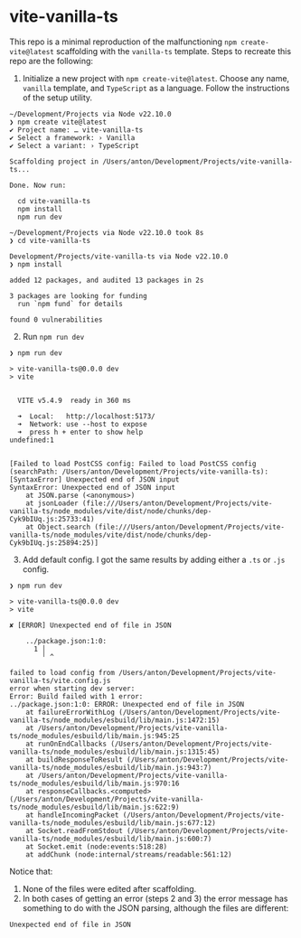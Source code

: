 # vite-vanilla-ts

This repo is a minimal reproduction of the malfunctioning `npm create-vite@latest` scaffolding with 
the `vanilla-ts` template. Steps to recreate this repo are the following:

1. Initialize a new project with `npm create-vite@latest`. Choose any name,  `vanilla` template, and `TypeScript` as a language. Follow the instructions of the setup utility.
```
~/Development/Projects via Node v22.10.0
❯ npm create vite@latest
✔ Project name: … vite-vanilla-ts
✔ Select a framework: › Vanilla
✔ Select a variant: › TypeScript

Scaffolding project in /Users/anton/Development/Projects/vite-vanilla-ts...

Done. Now run:

  cd vite-vanilla-ts
  npm install
  npm run dev

~/Development/Projects via Node v22.10.0 took 8s
❯ cd vite-vanilla-ts

Development/Projects/vite-vanilla-ts via Node v22.10.0
❯ npm install

added 12 packages, and audited 13 packages in 2s

3 packages are looking for funding
  run `npm fund` for details

found 0 vulnerabilities
```

2. Run `npm run dev`
```
❯ npm run dev

> vite-vanilla-ts@0.0.0 dev
> vite


  VITE v5.4.9  ready in 360 ms

  ➜  Local:   http://localhost:5173/
  ➜  Network: use --host to expose
  ➜  press h + enter to show help
undefined:1


[Failed to load PostCSS config: Failed to load PostCSS config (searchPath: /Users/anton/Development/Projects/vite-vanilla-ts): [SyntaxError] Unexpected end of JSON input
SyntaxError: Unexpected end of JSON input
    at JSON.parse (<anonymous>)
    at jsonLoader (file:///Users/anton/Development/Projects/vite-vanilla-ts/node_modules/vite/dist/node/chunks/dep-Cyk9bIUq.js:25733:41)
    at Object.search (file:///Users/anton/Development/Projects/vite-vanilla-ts/node_modules/vite/dist/node/chunks/dep-Cyk9bIUq.js:25894:25)]
```

3. Add default config. I got the same results by adding either a `.ts` or `.js` config.
```
❯ npm run dev

> vite-vanilla-ts@0.0.0 dev
> vite

✘ [ERROR] Unexpected end of file in JSON

    ../package.json:1:0:
      1 │ 
        ╵ ^

failed to load config from /Users/anton/Development/Projects/vite-vanilla-ts/vite.config.js
error when starting dev server:
Error: Build failed with 1 error:
../package.json:1:0: ERROR: Unexpected end of file in JSON
    at failureErrorWithLog (/Users/anton/Development/Projects/vite-vanilla-ts/node_modules/esbuild/lib/main.js:1472:15)
    at /Users/anton/Development/Projects/vite-vanilla-ts/node_modules/esbuild/lib/main.js:945:25
    at runOnEndCallbacks (/Users/anton/Development/Projects/vite-vanilla-ts/node_modules/esbuild/lib/main.js:1315:45)
    at buildResponseToResult (/Users/anton/Development/Projects/vite-vanilla-ts/node_modules/esbuild/lib/main.js:943:7)
    at /Users/anton/Development/Projects/vite-vanilla-ts/node_modules/esbuild/lib/main.js:970:16
    at responseCallbacks.<computed> (/Users/anton/Development/Projects/vite-vanilla-ts/node_modules/esbuild/lib/main.js:622:9)
    at handleIncomingPacket (/Users/anton/Development/Projects/vite-vanilla-ts/node_modules/esbuild/lib/main.js:677:12)
    at Socket.readFromStdout (/Users/anton/Development/Projects/vite-vanilla-ts/node_modules/esbuild/lib/main.js:600:7)
    at Socket.emit (node:events:518:28)
    at addChunk (node:internal/streams/readable:561:12)
```

Notice that:

1. None of the files were edited after scaffolding.
2. In both cases of getting an error (steps 2 and 3) the error message has something to do with the JSON parsing, although the files are different:
```
Unexpected end of file in JSON
```

